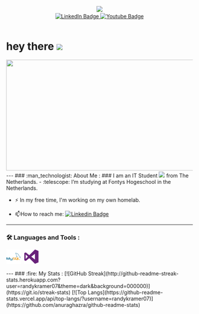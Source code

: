<div id="header" align="center">
  <img src="https://media.giphy.com/media/M9gbBd9nbDrOTu1Mqx/giphy.gif" width="100"/>
</div>
<div id="badges" align="center">
  <a href="https://www.linkedin.com/in/randy-kramer-593ab1220/">
    <img src="https://img.shields.io/badge/LinkedIn-blue?style=for-the-badge&logo=linkedin&logoColor=white" alt="LinkedIn Badge"/>
  </a>
  <a href="https://instagram.com/randykramer_/">
    <img src="https://img.shields.io/badge/Instagram-red?style=for-the-badge&logo=instagram&logoColor=white" alt="Youtube Badge"/>
  </a>
</div>
<div align="center">
  <img src="https://komarev.com/ghpvc/?username=randykramer07&style=flat-square&color=blue" alt=""/>
</div>
<h1>
  hey there
  <img src="https://media.giphy.com/media/hvRJCLFzcasrR4ia7z/giphy.gif" width="30px"/>
</h1>
<div align="center">
  <img src="https://media.giphy.com/media/dWesBcTLavkZuG35MI/giphy.gif" width="600" height="300"/>
</div>
---
### :man_technologist: About Me :
### I am an IT Student <img src="https://media.giphy.com/media/WUlplcMpOCEmTGBtBW/giphy.gif" width="30"> from The Netherlands.
- :telescope: I’m studying at Fontys Hogeschool in the Netherlands.

- :zap: In my free time, I'm working on my own homelab.

- :mailbox:How to reach me: [![Linkedin Badge](https://img.shields.io/badge/linkedin-blue?style=flat&logo=Linkedin&logoColor=white)](https://www.linkedin.com/in/randy-kramer-593ab1220)
---
### :hammer_and_wrench: Languages and Tools :
<div>
  
  <img src="https://github.com/devicons/devicon/blob/master/icons/mysql/mysql-original-wordmark.svg" title="MySQL"  alt="MySQL" width="40" height="40"/>&nbsp;
  <img src="https://github.com/devicons/devicon/blob/master/icons/visualstudio/visualstudio-plain.svg" title="VisualStudio" alt="VisualStudio" width="40" height="40"/>&nbsp;
  
</div>
---
### :fire: My Stats :
[![GitHub Streak](http://github-readme-streak-stats.herokuapp.com?user=randykramer07&theme=dark&background=000000)](https://git.io/streak-stats)
[![Top Langs](https://github-readme-stats.vercel.app/api/top-langs/?username=randykramer07)](https://github.com/anuraghazra/github-readme-stats)
